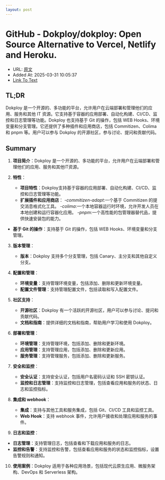 ```yaml
---
layout: post
---
```

# GitHub - Dokploy/dokploy: Open Source Alternative to Vercel, Netlify and Heroku.
- URL: [原文](https://github.com/Dokploy/dokploy)
- Added At: 2025-03-31 10:05:37
- [Link To Text](_posts/2025-03-31-dokploy-dokploy_raw.md)

## TL;DR
Dokploy 是一个开源的、多功能的平台，允许用户在云端部署和管理他们的应用、服务和其他 IT 资源。它支持基于容器的应用部署、自动化构建、CI/CD、监控和日志管理等功能。Dokploy 也支持基于 Git 的操作，包括 WEB Hooks、环境变量和分支管理。它还提供了多种插件和应用商店，包括 Commitizen、Colima 和 pnpm 等。用户可以参与 Dokploy 的开源社区，参与讨论、提问和贡献代码。

## Summary
1. **项目简介**：Dokploy 是一个开源的、多功能的平台，允许用户在云端部署和管理他们的应用、服务和其他IT资源。

2. **特性**：
   * **项目特性**：Dokploy支持基于容器的应用部署、自动化构建、CI/CD、监控和日志管理等功能。
   *   **扩展插件和应用商店**：
           -_commitizen-adapt_:一个基于 Commitizen 的提交消息格式化工具。
           -_colima_:一个本地容器运行时环境，允许开发人员在本地创建和运行容器化应用。
           -_pnpm_:一个高性能的包管理器替代品，提供快速安装包的能力。
*   **基于 Git 的操作**：支持基于 Git 的操作，包括 WEB Hooks、环境变量和分支管理。

3. **版本管理**：
   * **版本**：Dokploy 支持多个分支管理，包括 Canary、主分支和其他自定义分支。

4. **配置和管理**：
   * **环境变量**：支持管理环境变量，包括添加、删除和更新环境变量。
   * **配置文件管理**：支持管理配置文件，包括读取和写入配置文件。

5. **社区支持**：
   *   **开源社区**：Dokploy 有一个活跃的开源社区，用户可以参与讨论、提问和贡献代码。
   *   **文档和指南**：提供详细的文档和指南，帮助用户学习和使用 Dokploy。

6.  **部署和管理**：
    *   **环境管理**：支持管理环境，包括添加、删除和更新环境。
    *   **应用管理**：支持管理应用，包括添加、删除和更新应用。
    *   **服务管理**：支持管理服务，包括添加、删除和更新服务。

7.  **安全和监控**：
    *   **安全认证**：支持安全认证，包括用户名密码认证和 SSH 密钥认证。
    *   **监控和日志管理**：支持监控和日志管理，包括查看应用和服务的状态、日志和监控指标。

8.  **集成和 webhook**：
    *   **集成**：支持与其他工具和服务集成，包括 Git、CI/CD 工具和监控工具。
    *   **Web Hook**：支持 webhook 事件，允许用户接收和处理应用和服务的事件。

9.  **日志和监控**：
   * **日志管理**：支持管理日志，包括查看和下载应用和服务的日志。
   *   **监控和告警**：支持监控和告警，包括查看应用和服务的状态和监控指标，设置告警规则和通知。

10. **使用案例**：Dokploy 适用于各种应用场景，包括现代云原生应用、微服务架构、DevOps 和 Serverless 架构。
